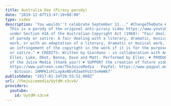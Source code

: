 ```yaml
---
title: Australia Day (Piracy parody)
date: "2019-12-07T13:47:10+08:00"
type: video
description: 'You wouldn''t celebrate September 11..." #ChangeTheDate ☛ FAIR USE NOTICE
  This is a parody of the original anti-piracy video https://www.youtube.com/watch?v=HmZm8vNHBSU&t=0s
  under Section 41A of the Australian Copyright Act (1968): "Fair dealing for purpose
  of parody or satire: A fair dealing with a literary, dramatic, musical or artistic
  work, or with an adaptation of a literary, dramatic or musical work, does not constitute
  an infringement of the copyright in the work if it is for the purpose of parody
  or satire." ☛ CREDITS: Written by Giordano - in collaboration with Adso, Jake, Lucy,
  Ellen, Luke, Dbot, Benna, Dave and Matt. Performed by Ellen. ☛ PRODUCED by Patrons
  of the Juice Media (thank you!) ☛ SUPPORT the creation of future videos: - Patreon:
  https://www.patreon.com/TheJuiceMedia - PayPal: https://www.paypal.me/thejuicemedia
  - Bitcoin: 1HMPK1zFCLopAvNEvR3aehFU1tSvHeWkT'
publishdate: "2017-01-24T20:55:52.000Z"
url: /thejuicemedia/UytdM-x3cv4/
providers:
  youtube:
    id: UytdM-x3cv4
---
```

